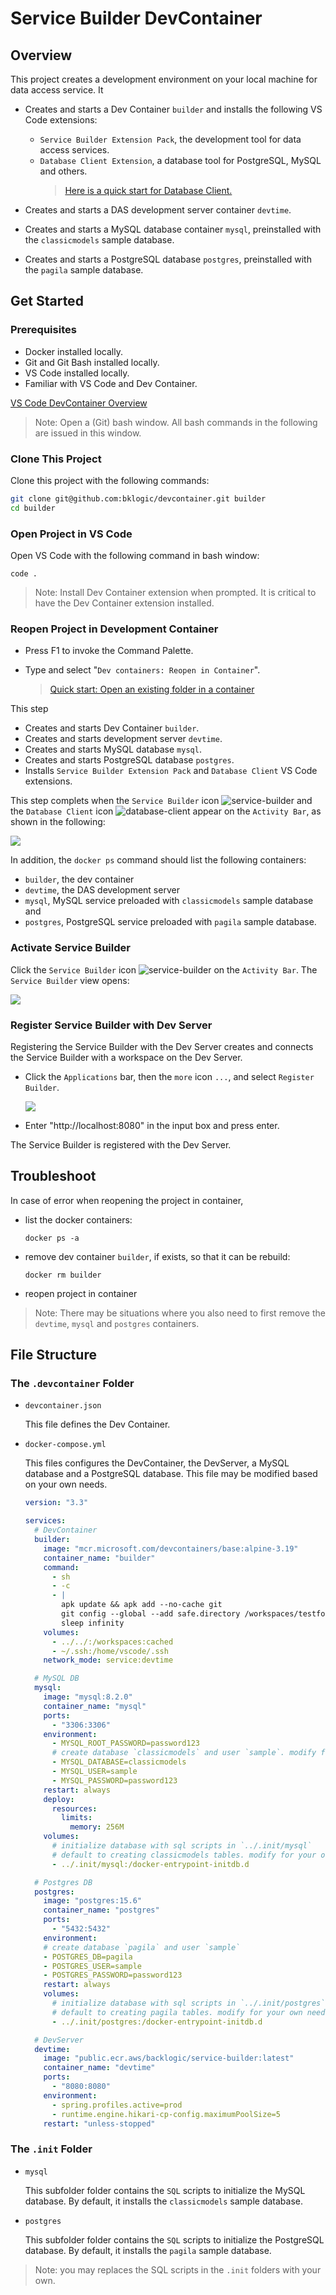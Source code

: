 # Service Builder DevContainer

## Overview

This project creates a development environment on your local machine for data access service. It

- Creates and starts a Dev Container `builder` and installs the following VS Code extensions:

  - `Service Builder Extension Pack`, the development tool for data access services. 
  - `Database Client Extension`, a database tool for PostgreSQL, MySQL and others.  
    > [Here is a quick start for Database Client.](https://database-client.com/#/document)

- Creates and starts a DAS development server container `devtime`.
- Creates and starts a MySQL database container `mysql`, preinstalled with the `classicmodels` sample database.
- Creates and starts a PostgreSQL database `postgres`, preinstalled with the `pagila` sample database.


## Get Started

### Prerequisites

- Docker installed locally.
- Git and Git Bash installed locally.
- VS Code installed locally.
- Familiar with VS Code and Dev Container.

[VS Code DevContainer Overview](https://code.visualstudio.com/docs/devcontainers/containers)

> Note: Open a (Git) bash window. All bash commands in the following are issued in this window.

### Clone This Project

Clone this project with the following commands:

```sh
git clone git@github.com:bklogic/devcontainer.git builder
cd builder
```

### Open Project in VS Code

Open VS Code with the following command in bash window:

```
code .
```

> Note: Install Dev Container extension when prompted. It is critical to have the Dev Container extension installed.

### Reopen Project in Development Container

- Press F1 to invoke the Command Palette.
- Type and select "`Dev containers: Reopen in Container`".

    > [Quick start: Open an existing folder in a container](https://code.visualstudio.com/docs/devcontainers/containers#_quick-start-open-an-existing-folder-in-a-container)

This step

- Creates and starts Dev Container `builder`.
- Creates and starts development server `devtime`.
- Creates and starts MySQL database `mysql`.
- Creates and starts PostgreSQL database `postgres`.
- Installs `Service Builder Extension Pack` and `Database Client` VS Code extensions.

This step complets when the `Service Builder` icon ![service-builder](.images/service-builder-icon.png) and the `Database Client` icon ![database-client](.images/db-client-icon.png) appear on the `Activity Bar`, as shown in the following:

![](./.images/OpenProjectInContainer.png)

In addition, the `docker ps` command should list the following containers:

- `builder`, the dev container
- `devtime`, the DAS development server
- `mysql`, MySQL service preloaded with `classicmodels` sample database and
- `postgres`, PostgreSQL service preloaded with `pagila` sample database.

### Activate Service Builder

Click the `Service Builder` icon ![service-builder](.images/service-builder-icon.png) on the `Activity Bar`. The `Service Builder` view opens:

![](./.images/ActivateServiceBuilder.png)

### Register Service Builder with Dev Server

Registering the Service Builder with the Dev Server creates and connects the Service Builder with a workspace on the Dev Server.

- Click the `Applications` bar, then the `more` icon `...`, and select `Register Builder`.

  ![](.images/RegisterBuilder.png)

- Enter "http://localhost:8080" in the input box and press enter.

The Service Builder is registered with the Dev Server.


## Troubleshoot

In case of error when reopening the project in container, 

- list the docker containers:

    ```
    docker ps -a
    ```

- remove dev container `builder`, if exists, so that it can be rebuild:

    ```
    docker rm builder
    ```

- reopen project in container

> Note: There may be situations where you also need to first remove the `devtime`, `mysql` and `postgres` containers.


## File Structure

### The `.devcontainer` Folder

- `devcontainer.json`

  This file defines the Dev Container.

- `docker-compose.yml`

  This files configures the DevContainer, the DevServer, a MySQL database and a PostgreSQL database. This file may be modified based on your own needs.

  ```yml
  version: "3.3"

  services:
    # DevContainer
    builder:
      image: "mcr.microsoft.com/devcontainers/base:alpine-3.19"
      container_name: "builder"
      command: 
        - sh
        - -c
        - |
          apk update && apk add --no-cache git
          git config --global --add safe.directory /workspaces/testfolder
          sleep infinity
      volumes:
        - ../../:/workspaces:cached
        - ~/.ssh:/home/vscode/.ssh
      network_mode: service:devtime

    # MySQL DB
    mysql:
      image: "mysql:8.2.0"
      container_name: "mysql"
      ports:
        - "3306:3306"
      environment:
        - MYSQL_ROOT_PASSWORD=password123
        # create database `classicmodels` and user `sample`. modify for your own needs.
        - MYSQL_DATABASE=classicmodels
        - MYSQL_USER=sample
        - MYSQL_PASSWORD=password123
      restart: always
      deploy:
        resources:
          limits:
            memory: 256M
      volumes:
        # initialize database with sql scripts in `../.init/mysql`
        # default to creating classicmodels tables. modify for your own needs.
        - ../.init/mysql:/docker-entrypoint-initdb.d

    # Postgres DB
    postgres:
      image: "postgres:15.6"
      container_name: "postgres"
      ports:
        - "5432:5432"
      environment:
      # create database `pagila` and user `sample`
      - POSTGRES_DB=pagila
      - POSTGRES_USER=sample
      - POSTGRES_PASSWORD=password123
      restart: always
      volumes:
        # initialize database with sql scripts in `../.init/postgres`
        # default to creating pagila tables. modify for your own needs.
        - ../.init/postgres:/docker-entrypoint-initdb.d

    # DevServer
    devtime:
      image: "public.ecr.aws/backlogic/service-builder:latest"
      container_name: "devtime"
      ports:
        - "8080:8080"
      environment:
        - spring.profiles.active=prod
        - runtime.engine.hikari-cp-config.maximumPoolSize=5
      restart: "unless-stopped"
  ```

### The `.init` Folder

- `mysql`

  This subfolder folder contains the `SQL` scripts to initialize the MySQL database. By default, it installs the `classicmodels` sample database.

- `postgres`

  This subfolder folder contains the `SQL` scripts to initialize the PostgreSQL database. By default, it installs the `pagila` sample database.

> Note: you may replaces the SQL scripts in the `.init` folders with your own.

